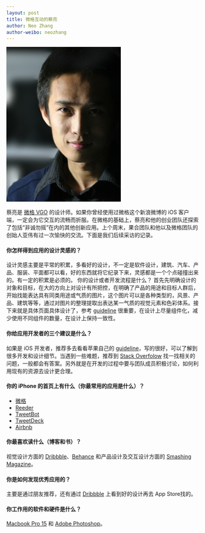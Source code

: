 ```yaml
---
layout: post
title: 微格互动的蔡亮
author: Neo Zhang
author-weibo: neozhang
---
```


![Liang Cai](/images/07182011/liang-cai.jpg)

蔡亮是 [微格 VGO](http://vgoapp.com) 的设计师。如果你曾经使用过微格这个新浪微博的 iOS 客户端，一定会为它交互的流畅而折服。在微格的基础上，蔡亮和他的创业团队还探索了包括“非诚勿摇”在内的其他创新应用。上个周末，果合团队和他以及微格团队的创始人亚伟有过一次愉快的交流。下面是我们后续采访的记录。

#### 你怎样得到应用的设计灵感的？
设计灵感主要是平常的积累，多看好的设计，不一定是软件设计，建筑、汽车、产品、服装、平面都可以看，好的东西就将它纪录下来，灵感都是一个个点碰撞出来的。有一定的积累是必须的。
你的设计或者开发流程是什么？
首先先明确设计的对象和目标，在大的方向上对设计有所把控，在明确了产品的用途和目标人群后，开始找能表达具有同类用途或气质的图片，这个图片可以是各种类型的，风景、产品、建筑等等，通过对图片的整理提取出表达某一气质的视觉元素和色彩体系。接下来就是具体页面具体设计了，参考 [guideline](http://developer.apple.com/library/mac/#documentation/UserExperience/Conceptual/AppleHIGuidelines/XHIGIntro/XHIGIntro.html) 很重要，在设计上尽量组件化，减少使用不同组件的数量，在设计上保持一致性。

#### 你给应用开发者的三个建议是什么？
如果是 iOS 开发者，推荐多去看看苹果自己的 [guideline](http://developer.apple.com/library/mac/#documentation/UserExperience/Conceptual/AppleHIGuidelines/XHIGIntro/XHIGIntro.html)，写的很好，可以了解到很多开发和设计细节。当遇到一些难题，推荐到 [Stack Overfolow](http://stackoverflow.com) 找一找相关的问题，一般都会有答案。另外就是在开发的过程中要与团队成员积极讨论，如何利用现有的资源去设计更合理。

#### 你的 iPhone 的首页上有什么（你最常用的应用是什么）？
* [微格](http://vgoapp.com)
* [Reeder](http://reederapp.com)
* [TweetBot](http://tapbots.com/software/tweetbot)
* [TweetDeck](http://tweetdeck.com/iphone)
* [Airbnb](http://airbnb.com/iphone)

#### 你最喜欢读什么（博客和书）？
视觉设计方面的 [Dribbble](http://dribbble.com)、[Behance](http://behance.net) 和产品设计及交互设计方面的 [Smashing Magazine](http://smashingmagazine.com)。

#### 你是如何发现优秀应用的？
主要是通过朋友推荐，还有通过 [Dribbble](http://dribbble.com) 上看到好的设计再去 App Store找的。

#### 你工作用的软件和硬件是什么？
[Macbook Pro 15](http://apple.com/macbookpro) 和 [Adobe Photoshop](http://adobe.com/photoshop)。